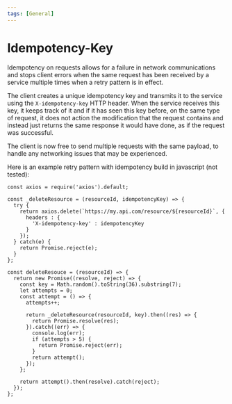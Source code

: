 ```yaml
---
tags: [General]
---
```


# Idempotency-Key

Idempotency on requests allows for a failure in network communications and stops client errors when the same request has been received by a service multiple times when a retry pattern is in effect.

The client creates a unique idempotency key and transmits it to the service using the `X-idempotency-key` HTTP header. When the service receives this key, it keeps track of it and if it has seen this key before, on the same type of request, it does not action the modification that the request contains and instead just returns the same response it would have done, as if the request was successful.

The client is now free to send multiple requests with the same payload, to handle any networking issues that may be experienced.

Here is an example retry pattern with idempotency build in javascript (not tested):

```
const axios = require('axios').default;

const _deleteResource = (resourceId, idempotencyKey) => {
  try {  
    return axios.delete(`https://my.api.com/resource/${resourceId}`, {
      headers : {
        'X-idempotency-key' : idempotencyKey
      }
    });
  } catch(e) {
    return Promise.reject(e);
  }
};

const deleteResouce = (resourceId) => {  
  return new Promise((resolve, reject) => {
    const key = Math.random().toString(36).substring(7);
    let attempts = 0;
    const attempt = () => {
      attempts++;

      return _deleteResource(resourceId, key).then((res) => {
        return Promise.resolve(res);
      }).catch((err) => {
        console.log(err);
        if (attempts > 5) {
          return Promise.reject(err);
        }
        return attempt();
      });
    };

    return attempt().then(resolve).catch(reject);
  });
};
```
